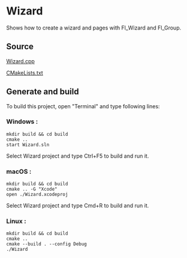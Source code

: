 # Wizard

Shows how to create a wizard and pages with Fl_Wizard and Fl_Group.

## Source

[Wizard.cpp](Wizard.cpp)

[CMakeLists.txt](CMakeLists.txt)

## Generate and build

To build this project, open "Terminal" and type following lines:

### Windows :

``` shell
mkdir build && cd build
cmake .. 
start Wizard.sln
```

Select Wizard project and type Ctrl+F5 to build and run it.

### macOS :

``` shell
mkdir build && cd build
cmake .. -G "Xcode"
open ./Wizard.xcodeproj
```

Select Wizard project and type Cmd+R to build and run it.

### Linux :

``` shell
mkdir build && cd build
cmake .. 
cmake --build . --config Debug
./Wizard
```
